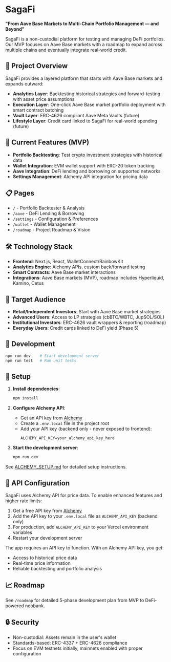 # SagaFi

**"From Aave Base Markets to Multi-Chain Portfolio Management — and Beyond"**

SagaFi is a non-custodial platform for testing and managing DeFi portfolios. Our MVP focuses on Aave Base markets with a roadmap to expand across multiple chains and eventually integrate real-world credit.

## 🎯 Project Overview

SagaFi provides a layered platform that starts with Aave Base markets and expands outward:

- **Analytics Layer**: Backtesting historical strategies and forward-testing with asset price assumptions
- **Execution Layer**: One-click Aave Base market portfolio deployment with smart contract batching
- **Vault Layer**: ERC-4626 compliant Aave Meta Vaults (future)
- **Lifestyle Layer**: Credit card linked to SagaFi for real-world spending (future)

## 🚀 Current Features (MVP)

- **Portfolio Backtesting**: Test crypto investment strategies with historical data
- **Wallet Integration**: EVM wallet support with ERC-20 token tracking
- **Aave Integration**: DeFi lending and borrowing on supported networks
- **Settings Management**: Alchemy API integration for pricing data

## 📋 Pages

- `/` - Portfolio Backtester & Analysis
- `/aave` - DeFi Lending & Borrowing
- `/settings` - Configuration & Preferences
- `/wallet` - Wallet Management
- `/roadmap` - Project Roadmap & Vision

## 🛠️ Technology Stack

- **Frontend**: Next.js, React, WalletConnect/RainbowKit
- **Analytics Engine**: Alchemy APIs, custom back/forward testing
- **Smart Contracts**: Aave Base market interactions
- **Integrations**: Aave Base markets (MVP), roadmap includes Hyperliquid, Kamino, Cetus

## 🎯 Target Audience

- **Retail/Independent Investors**: Start with Aave Base market strategies
- **Advanced Users**: Access to LP strategies (cbBTC/WBTC, JupSOL/SOL)
- **Institutional Investors**: ERC-4626 vault wrappers & reporting (roadmap)
- **Everyday Users**: Credit cards linked to DeFi yield (Phase 5)

## 🚀 Development

```bash
npm run dev    # Start development server
npm run test   # Run unit tests
```

## 🔧 Setup

1. **Install dependencies**:
   ```bash
   npm install
   ```

2. **Configure Alchemy API**:
   - Get an API key from [Alchemy](https://www.alchemy.com/)
   - Create a `.env.local` file in the project root
   - Add your API key (backend only - never exposed to frontend):
     ```
     ALCHEMY_API_KEY=your_alchemy_api_key_here
     ```

3. **Start the development server**:
   ```bash
   npm run dev
   ```

See [ALCHEMY_SETUP.md](./ALCHEMY_SETUP.md) for detailed setup instructions.

## 🔑 API Configuration

SagaFi uses Alchemy API for price data. To enable enhanced features and higher rate limits:

1. Get a free API key from [Alchemy](https://www.alchemy.com/)
2. Add the API key to your `.env.local` file as `ALCHEMY_API_KEY` (backend only)
3. For production, add `ALCHEMY_API_KEY` to your Vercel environment variables
4. Restart your development server

The app requires an API key to function. With an Alchemy API key, you get:
- Access to historical price data
- Real-time price information
- Reliable backtesting and portfolio analysis

## 📈 Roadmap

See `/roadmap` for detailed 5-phase development plan from MVP to DeFi-powered neobank.

## 🔒 Security

- Non-custodial: Assets remain in the user's wallet
- Standards-based: ERC-4337 + ERC-4626 compliance
- Focus on EVM testnets initially, mainnets enabled with proper configuration
